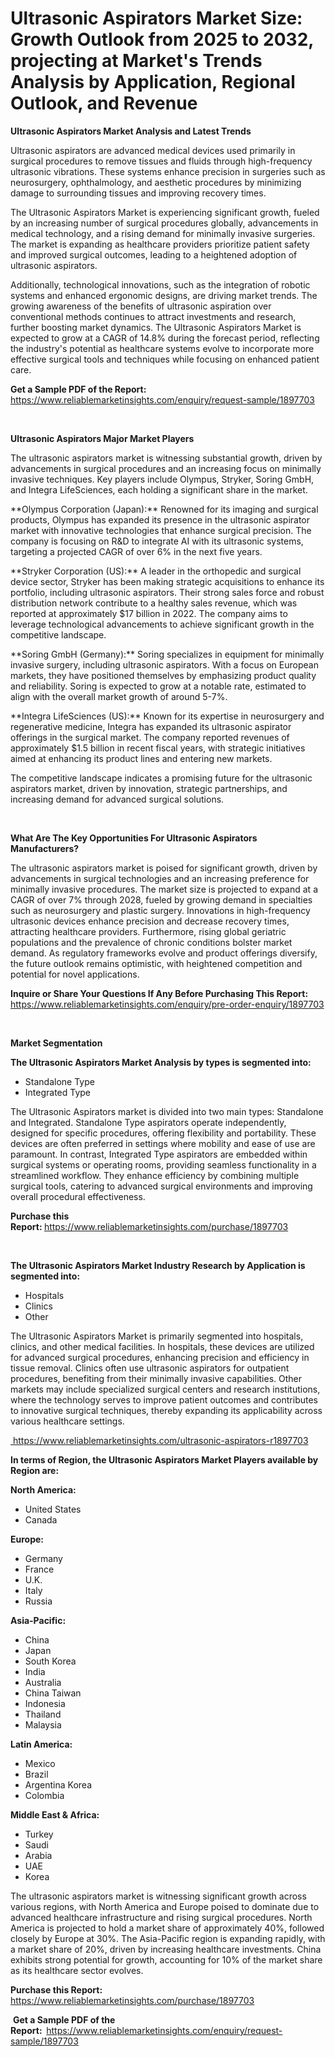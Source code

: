 <p><h1>Ultrasonic Aspirators Market Size: Growth Outlook from 2025 to 2032, projecting at Market's Trends Analysis by Application, Regional Outlook, and Revenue</h1></p><p><strong>Ultrasonic Aspirators Market Analysis and Latest Trends</strong></p>
<p><p>Ultrasonic aspirators are advanced medical devices used primarily in surgical procedures to remove tissues and fluids through high-frequency ultrasonic vibrations. These systems enhance precision in surgeries such as neurosurgery, ophthalmology, and aesthetic procedures by minimizing damage to surrounding tissues and improving recovery times.</p><p>The Ultrasonic Aspirators Market is experiencing significant growth, fueled by an increasing number of surgical procedures globally, advancements in medical technology, and a rising demand for minimally invasive surgeries. The market is expanding as healthcare providers prioritize patient safety and improved surgical outcomes, leading to a heightened adoption of ultrasonic aspirators.</p><p>Additionally, technological innovations, such as the integration of robotic systems and enhanced ergonomic designs, are driving market trends. The growing awareness of the benefits of ultrasonic aspiration over conventional methods continues to attract investments and research, further boosting market dynamics. The Ultrasonic Aspirators Market is expected to grow at a CAGR of 14.8% during the forecast period, reflecting the industry's potential as healthcare systems evolve to incorporate more effective surgical tools and techniques while focusing on enhanced patient care.</p></p>
<p><strong>Get a Sample PDF of the Report:&nbsp;</strong> <a href="https://www.reliablemarketinsights.com/enquiry/request-sample/1897703?utm_campaign=3383&utm_medium=2&utm_source=Github&utm_content=ia&utm_term=13042025&utm_id=ultrasonic-aspirators">https://www.reliablemarketinsights.com/enquiry/request-sample/1897703</a></p>
<p>&nbsp;</p>
<p><strong>Ultrasonic Aspirators Major Market Players</strong></p>
<p><p>The ultrasonic aspirators market is witnessing substantial growth, driven by advancements in surgical procedures and an increasing focus on minimally invasive techniques. Key players include Olympus, Stryker, Soring GmbH, and Integra LifeSciences, each holding a significant share in the market.</p><p>**Olympus Corporation (Japan):** Renowned for its imaging and surgical products, Olympus has expanded its presence in the ultrasonic aspirator market with innovative technologies that enhance surgical precision. The company is focusing on R&D to integrate AI with its ultrasonic systems, targeting a projected CAGR of over 6% in the next five years.</p><p>**Stryker Corporation (US):** A leader in the orthopedic and surgical device sector, Stryker has been making strategic acquisitions to enhance its portfolio, including ultrasonic aspirators. Their strong sales force and robust distribution network contribute to a healthy sales revenue, which was reported at approximately $17 billion in 2022. The company aims to leverage technological advancements to achieve significant growth in the competitive landscape.</p><p>**Soring GmbH (Germany):** Soring specializes in equipment for minimally invasive surgery, including ultrasonic aspirators. With a focus on European markets, they have positioned themselves by emphasizing product quality and reliability. Soring is expected to grow at a notable rate, estimated to align with the overall market growth of around 5-7%.</p><p>**Integra LifeSciences (US):** Known for its expertise in neurosurgery and regenerative medicine, Integra has expanded its ultrasonic aspirator offerings in the surgical market. The company reported revenues of approximately $1.5 billion in recent fiscal years, with strategic initiatives aimed at enhancing its product lines and entering new markets.</p><p>The competitive landscape indicates a promising future for the ultrasonic aspirators market, driven by innovation, strategic partnerships, and increasing demand for advanced surgical solutions.</p></p>
<p>&nbsp;</p>
<p><strong>What Are The Key Opportunities For Ultrasonic Aspirators Manufacturers?</strong></p>
<p><p>The ultrasonic aspirators market is poised for significant growth, driven by advancements in surgical technologies and an increasing preference for minimally invasive procedures. The market size is projected to expand at a CAGR of over 7% through 2028, fueled by growing demand in specialties such as neurosurgery and plastic surgery. Innovations in high-frequency ultrasonic devices enhance precision and decrease recovery times, attracting healthcare providers. Furthermore, rising global geriatric populations and the prevalence of chronic conditions bolster market demand. As regulatory frameworks evolve and product offerings diversify, the future outlook remains optimistic, with heightened competition and potential for novel applications.</p></p>
<p><strong>Inquire or Share Your Questions If Any Before Purchasing This Report:</strong> <a href="https://www.reliablemarketinsights.com/enquiry/pre-order-enquiry/1897703?utm_campaign=3383&utm_medium=2&utm_source=Github&utm_content=ia&utm_term=13042025&utm_id=ultrasonic-aspirators">https://www.reliablemarketinsights.com/enquiry/pre-order-enquiry/1897703</a></p>
<p>&nbsp;</p>
<p><strong>Market Segmentation</strong></p>
<p><strong>The Ultrasonic Aspirators Market Analysis by types is segmented into:</strong></p>
<p><ul><li>Standalone Type</li><li>Integrated Type</li></ul></p>
<p><p>The Ultrasonic Aspirators market is divided into two main types: Standalone and Integrated. Standalone Type aspirators operate independently, designed for specific procedures, offering flexibility and portability. These devices are often preferred in settings where mobility and ease of use are paramount. In contrast, Integrated Type aspirators are embedded within surgical systems or operating rooms, providing seamless functionality in a streamlined workflow. They enhance efficiency by combining multiple surgical tools, catering to advanced surgical environments and improving overall procedural effectiveness.</p></p>
<p><strong>Purchase this Report:&nbsp;</strong><a href="https://www.reliablemarketinsights.com/purchase/1897703?utm_campaign=3383&utm_medium=2&utm_source=Github&utm_content=ia&utm_term=13042025&utm_id=ultrasonic-aspirators">https://www.reliablemarketinsights.com/purchase/1897703</a></p>
<p>&nbsp;</p>
<p><strong>The Ultrasonic Aspirators Market Industry Research by Application is segmented into:</strong></p>
<p><ul><li>Hospitals</li><li>Clinics</li><li>Other</li></ul></p>
<p><p>The Ultrasonic Aspirators Market is primarily segmented into hospitals, clinics, and other medical facilities. In hospitals, these devices are utilized for advanced surgical procedures, enhancing precision and efficiency in tissue removal. Clinics often use ultrasonic aspirators for outpatient procedures, benefiting from their minimally invasive capabilities. Other markets may include specialized surgical centers and research institutions, where the technology serves to improve patient outcomes and contributes to innovative surgical techniques, thereby expanding its applicability across various healthcare settings.</p></p>
<p><a href="https://www.reliablemarketinsights.com/ultrasonic-aspirators-r1897703?utm_campaign=3383&utm_medium=2&utm_source=Github&utm_content=ia&utm_term=13042025&utm_id=ultrasonic-aspirators">&nbsp;https://www.reliablemarketinsights.com/ultrasonic-aspirators-r1897703</a></p>
<p><strong>In terms of Region, the Ultrasonic Aspirators Market Players available by Region are:</strong></p>
<p>
    <p> <strong> North America: </strong>
        <ul>
            <li>United States</li>
            <li>Canada</li>
        </ul>
        </p> 
    <p> <strong> Europe: </strong>
        <ul>
            <li>Germany</li>
            <li>France</li>
            <li>U.K.</li>
            <li>Italy</li>
            <li>Russia</li>
        </ul>
        </p> 
    <p> <strong> Asia-Pacific: </strong>
        <ul>
            <li>China</li>
            <li>Japan</li>
            <li>South Korea</li>
            <li>India</li>
            <li>Australia</li>
            <li>China Taiwan</li>
            <li>Indonesia</li>
            <li>Thailand</li>
            <li>Malaysia</li>
        </ul>
        </p> 
    <p> <strong> Latin America: </strong>
        <ul>
            <li>Mexico</li>
            <li>Brazil</li>
            <li>Argentina Korea</li>
            <li>Colombia</li>
        </ul>
        </p> 
    <p> <strong> Middle East & Africa: </strong>
        <ul>
            <li>Turkey</li>
            <li>Saudi</li>
            <li>Arabia</li>
            <li>UAE</li>
            <li>Korea</li>
        </ul>
    </p>
    </p>
<p><p>The ultrasonic aspirators market is witnessing significant growth across various regions, with North America and Europe poised to dominate due to advanced healthcare infrastructure and rising surgical procedures. North America is projected to hold a market share of approximately 40%, followed closely by Europe at 30%. The Asia-Pacific region is expanding rapidly, with a market share of 20%, driven by increasing healthcare investments. China exhibits strong potential for growth, accounting for 10% of the market share as its healthcare sector evolves.</p></p>
<p><strong>Purchase this Report: </strong><a href="https://www.reliablemarketinsights.com/purchase/1897703?utm_campaign=3383&utm_medium=2&utm_source=Github&utm_content=ia&utm_term=13042025&utm_id=ultrasonic-aspirators">https://www.reliablemarketinsights.com/purchase/1897703</a></p>
<p>&nbsp;<strong>Get a Sample PDF of the Report:&nbsp;&nbsp;</strong><a href="https://www.reliablemarketinsights.com/enquiry/request-sample/1897703?utm_campaign=3383&utm_medium=2&utm_source=Github&utm_content=ia&utm_term=13042025&utm_id=ultrasonic-aspirators">https://www.reliablemarketinsights.com/enquiry/request-sample/1897703</a></p>
<p><strong></strong></p>
<p><p></p><p></p><p></p></p>